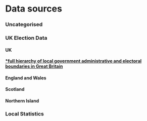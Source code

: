 # Data sources

### Uncategorised

### UK Election Data
#### UK
[__*full hierarchy of local government administrative and electoral boundaries in Great Britain__](https://www.ordnancesurvey.co.uk/business-and-government/products/boundary-line.html)

#### England and Wales

#### Scotland

#### Northern Island

### Local Statistics
